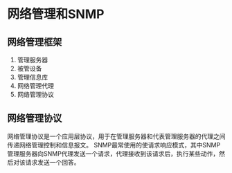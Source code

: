 # 网络管理和SNMP

## 网络管理框架

1. 管理服务器
2. 被管设备
3. 管理信息库
4. 网络管理代理
5. 网络管理协议

## 网络管理协议

网络管理协议是一个应用层协议，用于在管理服务器和代表管理服务器的代理之间传递网络管理控制和信息报文。
SNMP最常使用的使请求响应模式，其中SNMP管理服务器向SNMP代理发送一个请求，代理接收到该请求后，执行某些动作，然后对该请求发送一个回答。

